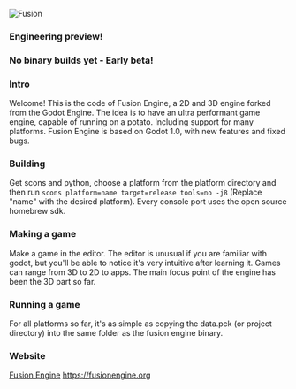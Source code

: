 ![Fusion](/logo.png)

### Engineering preview!
### No binary builds yet - Early beta!

### Intro
Welcome! This is the code of Fusion Engine, a 2D and 3D engine forked from the Godot Engine. 
The idea is to have an ultra performant game engine, capable of running on a potato. 
Including support for many platforms. 
Fusion Engine is based on Godot 1.0, with new features and fixed bugs.

### Building
Get scons and python, choose a platform from the platform directory and then run 
`scons platform=name target=release tools=no -j8` (Replace "name" with the desired platform).
Every console port uses the open source homebrew sdk.

### Making a game
Make a game in the editor.
The editor is unusual if you are familiar with godot, but you'll be able to notice it's very intuitive after learning it. 
Games can range from 3D to 2D to apps. 
The main focus point of the engine has been the 3D part so far.

### Running a game
For all platforms so far, it's as simple as copying the data.pck (or project directory) into the same folder as the fusion engine binary.

### Website
[Fusion Engine](https://fusionengine.org)
https://fusionengine.org

